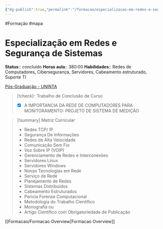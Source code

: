 ```yaml
---
{"dg-publish":true,"permalink":"/formacao/especializacao-em-redes-e-seguranca/","title":"Especialização em Redes e Segurança","metatags":{"description":"Lista de disciplinas da formação"},"noteIcon":"default","updated":"2025-07-20T20:42:47.553-03:00"}
---
```


#Formação #mapa

# Especialização em Redes e Segurança de Sistemas

**Status**:: concluído 
**Horas aula**:: 380:00
**Habilidades**:: Redes de Computadores, Cibersegurança, Servidores, Cabeamento estruturado, Suporte TI

[Pós-Graduação - UNINTA](https://uninta.edu.br/site/pos-graduacao/)

>[!check]- Trabalho de Conclusão de Curso
> - [x] A IMPORTANCIA DA REDE DE COMPUTADORES PARA MONITORAMENTO: PROJETO DE SISTEMA DE MEDIÇÃO

> [!summary] Matriz Curricular
> - Redes TCP/ IP
> - Segurança De Informações
> - Redes de Alta Velocidade
> - Comunicação Sem Fio
> - Voz Sobre IP (VOIP)
> - Gerenciamento de Redes e Interconexões
> - Servidores Linux
> - Servidores Windows
> - Novas Tecnologias em Rede
> - Serviço de Rede
> - Planejamento de Redes
> - Sistemas Distribuídos
> - Cabeamento Estruturados
> - Pericia Forense Computacional
> - Metodologia do Trabalho Científico
> - Monografia ou
> - Artigo Científico com Obrigatoriedade de Publicação

[[Formacao/Formacao Overview\|Formacao Overview]]
